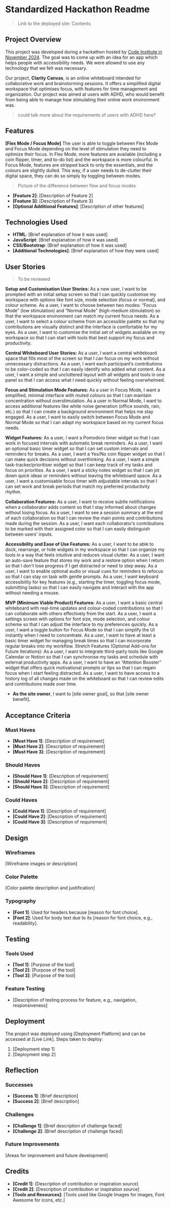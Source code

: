 # Standardized Hackathon Readme

> Link to the deployed site:
> Contents

## Project Overview
This project was developed during a hackathon hosted by [Code Institute in November 2024](https://hackathon.codeinstitute.net/hackathon/53/). The goal was to come up with an idea for an app which helps people with accessibility needs. We were allowed to use any technology that we felt was necessary. 

Our project, **Clarity Canvas**, is an online whiteboard intended for collaborative work and brainstorming sessions. It offers a simplified digital workspace that optimises focus, with features for time management and organization. Our project was aimed at users with ADHD, who would benefit from being able to manage how stimulating their online work environment was. 

> could talk more about the requirements of users with ADHD here? 

## Features
**[Flex Mode / Focus Mode]**
The user is able to toggle between Flex Mode and Focus Mode depending on the level of stimulation they need to optimize their focus. In Flex Mode, more features are available (including a coin flipper, timer, and to-do list) and the workspace is more colourful. In Focus Mode, features are stripped back to only the essentials, and the colours are slightly dulled. This way, if a user needs to de-clutter their digital space, they can do so simply by toggling between modes. 

> Picture of the difference between flew and focus modes

- **[Feature 2]**: [Description of Feature 2]
- **[Feature 3]**: [Description of Feature 3]
- **[Optional Additional Features]**: [Description of other features]

## Technologies Used
- **HTML**: [Brief explanation of how it was used]
- **JavaScript**: [Brief explanation of how it was used]
- **CSS/Bootstrap**: [Brief explanation of how it was used]
- **[Additional Technologies]**: [Brief explanation of how they were used]

## User Stories

> To be reviewed
> 
**Setup and Customisation User Stories:**
As a new user, I want to be prompted with an initial setup screen
so that I can quickly customise my workspace with options like font size, mode selection (focus or normal), and colour scheme.
As a user, I want to choose between two modes: “Focus Mode” (low stimulation) and “Normal Mode” (high-medium stimulation)
so that the workspace environment can match my current focus needs.
As a user, I want to select a colour scheme from an accessible palette
so that my contributions are visually distinct and the interface is comfortable for my eyes.
As a user, I want to customise the initial set of widgets available on my workspace
so that I can start with tools that best support my focus and productivity.

**Central Whiteboard User Stories:**
As a user, I want a central whiteboard space that fills most of the screen
so that I can focus on my work without unnecessary distractions.
As a user, I want each participant’s contributions to be color-coded
so that I can easily identify who added what content.
As a user, I want a simple and uncluttered layout with all widgets and tools in one panel
so that I can access what I need quickly without feeling overwhelmed.

**Focus and Stimulation Mode Features:**
As a user in Focus Mode, I want a simplified, minimal interface with muted colours
so that I can maintain concentration without overstimulation.
As a user in Normal Mode, I want to access additional features like white noise generation (office sounds, rain, etc.)
so that I can create a background environment that helps me stay engaged.
As a user, I want to easily switch between Focus Mode and Normal Mode
so that I can adapt my workspace based on my current focus needs.

**Widget Features:**
As a user, I want a Pomodoro timer widget
so that I can work in focused intervals with automatic break reminders.
As a user, I want an optional basic timer widget
so that I can set custom intervals and reminders for breaks.
As a user, I want a Yes/No coin flipper widget
so that I can make quick decisions without overthinking.
As a user, I want a simple task-tracker/prioritiser widget
so that I can keep track of my tasks and focus on priorities.
As a user, I want a sticky notes widget
so that I can jot down quick ideas or reminders without leaving the whiteboard space.
As a user, I want a customisable focus timer with adjustable intervals
so that I can set work and break periods that match my preferred productivity rhythm.

**Collaboration Features:**
As a user, I want to receive subtle notifications when a collaborator adds content
so that I stay informed about changes without losing focus.
As a user, I want to see a session summary at the end of each collaboration
so that I can review the main points and contributions made during the session.
As a user, I want each collaborator’s contributions to be marked with their assigned color
so that I can easily distinguish between users’ inputs.

**Accessibility and Ease of Use Features:**
As a user, I want to be able to dock, rearrange, or hide widgets in my workspace
so that I can organize my tools in a way that feels intuitive and reduces visual clutter.
As a user, I want an auto-save feature that stores my work and a restore option when I return
so that I don’t lose progress if I get distracted or need to step away.
As a user, I want to enable optional audio or visual cues for reminders to refocus
so that I can stay on task with gentle prompts.
As a user, I want keyboard accessibility for key features (e.g., starting the timer, toggling focus mode, submitting tasks)
so that I can easily navigate and interact with the app without needing a mouse.

**MVP (Minimum Viable Product) Features:**
As a user, I want a basic central whiteboard with real-time updates and colour-coded contributions
so that I can collaborate with others effectively from the start.
As a user, I want a settings screen with options for font size, mode selection, and colour scheme
so that I can adjust the interface to my preferences quickly.
As a user, I want a toggle button for Focus Mode
so that I can simplify the UI instantly when I need to concentrate.
As a user, I want to have at least a basic timer widget for managing break times
so that I can incorporate regular breaks into my workflow.
Stretch Features (Optional Add-ons for Future Iterations):
As a user, I want to integrate third-party tools like Google Calendar or Notion
so that I can synchronise my tasks and schedule with external productivity apps.
As a user, I want to have an “Attention Booster” widget that offers quick motivational prompts or tips
so that I can regain focus when I start feeling distracted.
As a user, I want to have access to a history log of all changes made on the whiteboard
so that I can review edits and contributions made over time.


- **As the site owner**, I want to [site owner goal], so that [site owner benefit].

## Acceptance Criteria
### Must Haves
- **[Must Have 1]**: [Description of requirement]
- **[Must Have 2]**: [Description of requirement]
- **[Must Have 3]**: [Description of requirement]

### Should Haves
- **[Should Have 1]**: [Description of requirement]
- **[Should Have 2]**: [Description of requirement]
- **[Should Have 3]**: [Description of requirement]

### Could Haves
- **[Could Have 1]**: [Description of requirement]
- **[Could Have 2]**: [Description of requirement]
- **[Could Have 3]**: [Description of requirement]

## Design
### Wireframes
[Wireframe images or description]

### Color Palette
[Color palette description and justification]

### Typography
- **[Font 1]**: Used for headers because [reason for font choice].
- **[Font 2]**: Used for body text due to its [reason for font choice, e.g., readability].

## Testing
### Tools Used
- **[Tool 1]**: [Purpose of the tool]
- **[Tool 2]**: [Purpose of the tool]
- **[Tool 3]**: [Purpose of the tool]

### Feature Testing
- [Description of testing process for feature, e.g., navigation, responsiveness]

## Deployment
The project was deployed using [Deployment Platform] and can be accessed at [Live Link]. Steps taken to deploy:
1. [Deployment step 1]
2. [Deployment step 2]

## Reflection
### Successes
- **[Success 1]**: [Brief description]
- **[Success 2]**: [Brief description]

### Challenges
- **[Challenge 1]**: [Brief description of challenge faced]
- **[Challenge 2]**: [Brief description of challenge faced]

### Future Improvements
[Areas for improvement and future development]

## Credits
- **[Credit 1]**: [Description of contribution or inspiration source]
- **[Credit 2]**: [Description of contribution or inspiration source]
- **[Tools and Resources]**: [Tools used like Google Images for images, Font Awesome for icons, etc.]
